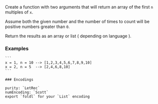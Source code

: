 Create a function with two arguments that will return an array of the first `n` multiples of `x`. 

Assume both the given number and the number of times to count will be positive numbers greater than `0`. 

Return the results as an array or list ( depending on language ).

### Examples 

~~~if-not:lambdacalc
```
x = 1, n = 10 --> [1,2,3,4,5,6,7,8,9,10]
x = 2, n = 5  --> [2,4,6,8,10]
```
~~~

~~~if:lambdacalc
### Encodings

purity: `LetRec`  
numEncoding: `Scott`  
export `foldl` for your `List` encoding  
~~~

